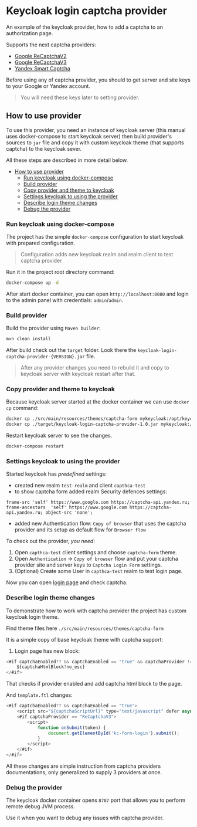 # Keycloak login captcha provider

An example of the keycloak provider, how to add a captcha to an authorization page.

Supports the next captcha providers:

- [Google ReCaptchaV2](https://developers.google.com/recaptcha/docs/versions#recaptcha_v2_im_not_a_robot_checkbox)
- [Google ReCaptchaV3](https://developers.google.com/recaptcha/docs/v3)
- [Yandex Smart Captcha](https://cloud.yandex.ru/services/smartcaptcha)

Before using any of captcha provider, you should to get server and site keys to your Google or Yandex account.

> You will need these keys later to setting provider.

## How to use provider

To use this provider, you need an instance of keycloak server (this manual uses docker-compose to start keycloak server)
then build provider's sources to `jar` file and copy it with custom keycloak theme (that supports captcha) to the keycloak sever.

All these steps are described in more detail below.

<!-- TOC -->
* [How to use provider](#how-to-use-provider)
  * [Run keycloak using docker-compose](#run-keycloak-using-docker-compose)
  * [Build provider](#build-provider)
  * [Copy provider and theme to keycloak](#copy-provider-and-theme-to-keycloak)
  * [Settings keycloak to using the provider](#settings-keycloak-to-using-the-provider)
  * [Describe login theme changes](#describe-login-theme-changes)
  * [Debug the provider](#debug-the-provider)
<!-- TOC -->

### Run keycloak using docker-compose
The project has the simple `docker-compose` configuration to start keycloak with prepared configuration.

> Configuration adds new keycloak realm and realm client to test captcha provider

Run it in the project root directory command:

```bash
docker-compose up -d
```

After start docker container, you can open `http://localhost:8080` and login to the admin panel with credentials: `admin`/`admin`.

### Build provider

Build the provider using `Maven builder`:

```bash
mvn clean install
```

After build check out the `target` folder. Look there the `keycloak-login-captcha-provider-{VERSION}.jar` file.

> After any provider changes you need to rebuild it and copy to keycloak server with keycloak restart after that.

### Copy provider and theme to keycloak

Because keycloak server started at the docker container we can use `docker cp` command:

```bash
docker cp ./src/main/resources/themes/captcha-form mykeycloak:/opt/keycloak/themes
docker cp ./target/keycloak-login-captcha-provider-1.0.jar mykeycloak:/opt/keycloak/providers
```

Restart keycloak server to see the changes.

```bash
docker-compose restart
```

### Settings keycloak to using the provider

Started keycloak has *predefined* settings:
- created new realm `test-realm` and client `capthca-test`
- to show captcha form added realm Security defences settings:
```
frame-src 'self' https://www.google.com https://captcha-api.yandex.ru; frame-ancestors  'self' https://www.google.com https://captcha-api.yandex.ru; object-src 'none';
```
- added new Authentication flow: `Copy of browser` that uses the captcha provider and its setup as default flow for `Browser flow`

To check out the provider, *you need*:
1. Open `capthca-test` client settings and choose `captcha-form` theme.
2. Open `Authentication` -> `Copy of browser` flow and put your captcha provider site and server keys to `Captcha Login Form` settings.
3. (Optional) Create some User in `capthca-test` realm to test login page.

Now you can open [login page](http://localhost:8080/realms/test-realm/protocol/openid-connect/auth?client_id=capthca-test&response_type=code&redirect_uri=http://localhost:8080/realms/test-realm/.well-known/openid-configuration) and check captcha.

### Describe login theme changes

To demonstrate how to work with captcha provider the project has custom keycloak login theme.

Find theme files here `./src/main/resources/themes/captcha-form`

It is a simple copy of base keycloak theme with captcha support:

1. Login page has new block:

```js
<#if captchaEnabled?? && captchaEnabled == "true" && captchaProvider != "ReCaptchaV3">
    ${captchaHtmlBlock?no_esc}
</#if>
```

That checks if provider enabled and add captcha html block to the page.

And `template.ftl` changes:

```js
<#if captchaEnabled?? && captchaEnabled == "true">
    <script src="${captchaScriptUrl}" type="text/javascript" defer async></script>
    <#if captchaProvider == "ReCaptchaV3">
        <script>
            function onSubmit(token) {
                document.getElementById('kc-form-login').submit();
            }
        </script>
    </#if>
</#if>
```

All these changes are simple instruction from captcha providers documentations, only generalized to supply 3 providers at once.

### Debug the provider

The keycloak docker container opens `8787` port that allows you to perform remote debug JVM process.

Use it when you want to debug any issues with captcha provider.
